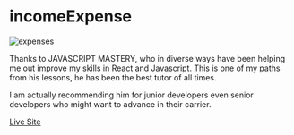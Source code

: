 # incomeExpense

![expenses](https://user-images.githubusercontent.com/77267910/151963496-bf929a61-faa9-4e88-a9ff-f906f3180540.PNG)


Thanks to JAVASCRIPT MASTERY, who in diverse ways have been helping me out improve my skills in React and Javascript. This is one of my paths from his lessons, he has been the best tutor of all times.

I am actually recommending him for junior developers even senior developers who might want to advance in their carrier.

<a href="https://expense-income.netlify.app/" target="_blank">Live Site</a>

